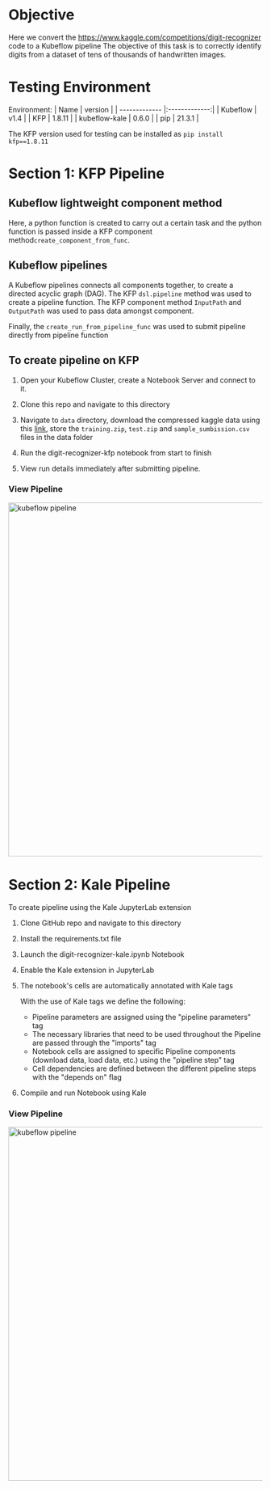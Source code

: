 # Objective
Here we convert the https://www.kaggle.com/competitions/digit-recognizer code to a Kubeflow pipeline 
The objective of this task is to correctly identify digits from a dataset of tens of thousands of handwritten images.

# Testing Environment

Environment:
| Name        | version           | 
| ------------- |:-------------:|
| Kubeflow      | v1.4   |
| KFP           | 1.8.11 |
| kubeflow-kale | 0.6.0  |
| pip           | 21.3.1 |


The KFP version used for testing can be installed as `pip install kfp==1.8.11`  

# Section 1: KFP Pipeline

## Kubeflow lightweight component method
Here, a python function is created to carry out a certain task and the python function is passed inside a KFP component method`create_component_from_func`. 


## Kubeflow pipelines
A Kubeflow pipelines connects all components together, to create a directed acyclic graph (DAG). The KFP `dsl.pipeline` method was used to create a pipeline function. The KFP component method `InputPath` and `OutputPath` was used to pass data amongst component. 

Finally, the  `create_run_from_pipeline_func` was used to submit pipeline directly from pipeline function

## To create pipeline on KFP
   
1. Open your Kubeflow Cluster, create a Notebook Server and connect to it.

2. Clone this repo and navigate to this directory

3. Navigate to `data` directory, download the compressed kaggle data using this [link](https://www.kaggle.com/competitions/digit-recognizer/data), store the `training.zip`, `test.zip` and `sample_sumbission.csv` files in the data folder

4. Run the digit-recognizer-kfp notebook from start to finish

5. View run details immediately after submitting pipeline.

### View Pipeline

<p>
<img src="https://github.com/josepholaide/examples/blob/master/digit-recognition-kaggle-competition/images/kfp-pipeline.PNG?raw=true" alt="kubeflow pipeline" width="600" height="700"/>
 </p>


# Section 2: Kale Pipeline

To create pipeline using the Kale JupyterLab extension


1. Clone GitHub repo and navigate to this directory

2. Install the requirements.txt file

3. Launch the digit-recognizer-kale.ipynb Notebook

4. Enable the Kale extension in JupyterLab   

5. The notebook's cells are automatically annotated with Kale tags

   With the use of Kale tags we define the following:

   * Pipeline parameters are assigned using the "pipeline parameters" tag
   * The necessary libraries that need to be used throughout the Pipeline are passed through the "imports" tag
   * Notebook cells are assigned to specific Pipeline components (download data, load data, etc.) using the "pipeline step" tag
   * Cell dependencies are defined between the different pipeline steps with the "depends on" flag

6. Compile and run Notebook using Kale

### View Pipeline

<p>
<img src="https://github.com/josepholaide/examples/blob/master/digit-recognition-kaggle-competition/images/kale-pipeline.PNG?raw=true" alt="kubeflow pipeline" width="600" height="700"/>
 </p>
